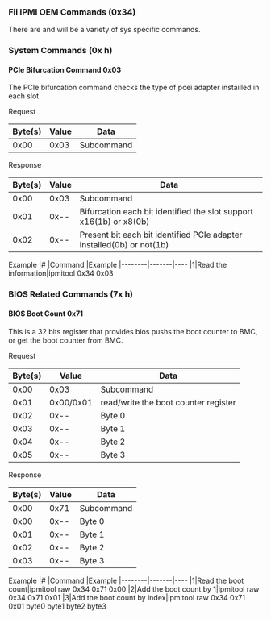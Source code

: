 ### Fii IPMI OEM Commands (0x34)

There are and will be a variety of sys specific commands.

### System Commands (0x h)

#### PCIe Bifurcation Command 0x03

The PCIe bifurcation command checks the type of pcei adapter instailled in
each slot.

Request

|Byte(s) |Value  |Data
|--------|-------|----
|0x00|0x03|Subcommand

Response

|Byte(s) |Value  |Data
|--------|-------|----
|0x00|0x03|Subcommand
|0x01|0x--|Bifurcation each bit identified the slot support x16(1b) or x8(0b)
|0x02|0x--|Present bit each bit identified PCIe adapter installed(0b) or not(1b)

Example
|# |Command |Example
|--------|-------|----
|1|Read the information|ipmitool 0x34 0x03

### BIOS Related Commands (7x h)

#### BIOS Boot Count 0x71

This is a 32 bits register that provides bios pushs the boot counter to BMC, or 
get the boot counter from BMC.

Request

|Byte(s) |Value  |Data
|--------|-------|----
|0x00|0x03|Subcommand
|0x01|0x00/0x01| read/write the boot counter register
|0x02|0x--|Byte 0
|0x03|0x--|Byte 1
|0x04|0x--|Byte 2
|0x05|0x--|Byte 3

Response

|Byte(s) |Value  |Data
|--------|-------|----
|0x00|0x71|Subcommand
|0x00|0x--|Byte 0
|0x01|0x--|Byte 1
|0x02|0x--|Byte 2
|0x03|0x--|Byte 3

Example
|# |Command |Example
|--------|-------|----
|1|Read the boot count|ipmitool raw 0x34 0x71 0x00
|2|Add the boot count by 1|ipmitool raw 0x34 0x71 0x01
|3|Add the boot count by index|ipmitool raw 0x34 0x71 0x01 byte0 byte1 byte2 byte3
